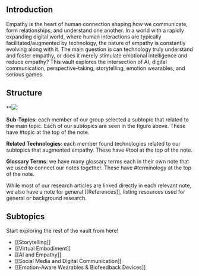 ## Introduction
Empathy is the heart of human connection shaping how we communicate, form relationships, and understand one another. In a world with a rapidly expanding digital world, where human interactions are typically facilitated/augmented by technology, the nature of empathy is constantly evolving along with it. The main question is can technology truly understand and foster empathy, or does it merely stimulate emotional intelligence and reduce empathy? This vault explores the intersection of AI, digital communication, perspective-taking, storytelling, emotion wearables, and serious games.

## Structure
**![](https://lh7-rt.googleusercontent.com/docsz/AD_4nXflxkL6ziHRK6H-NBSaKw2SZShuOYye4lIUEmYnQAGhPNM-7ZvzlXbDrrUMFZIMiAjdpoaMWoxEunWiDujGgdK9zgN1eO_ZfdT3VtnzgKLq8ZH-8n20XsiciErjCDYofGEnuaa0Uw?key=xdfsF3ZC0gzdm0PDx6A8SSZO)

**Sub-Topics**: each member of our group selected a subtopic that related to the main topic. Each of our subtopics are seen in the figure above. These have #topic at the top of the note.

**Related Technologies**: each member found technologies related to our subtopics that augmented empathy. These have #tool at the top of the note.

**Glossary Terms**: we have many glossary terms each in their own note that we used to connect our notes together. These have #terminology at the top of the note.

While most of our research articles are linked directly in each relevant note, we also have a note for general [[References]], listing resources used for general or background research. 

## Subtopics

Start exploring the rest of the vault from here!

- [[Storytelling]]
- [[Virtual Embodiment]]
- [[AI and Empathy]]
- [[Social Media and Digital Communication]]
- [[Emotion-Aware Wearables & Biofeedback Devices]]






